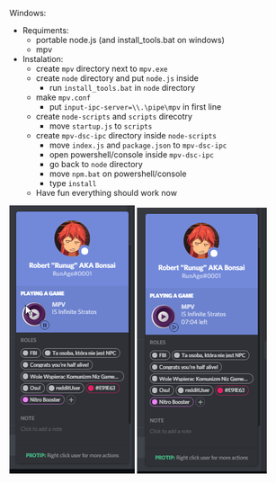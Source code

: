 Windows:

- Requiments:
  - portable node.js (and install_tools.bat on windows)
  - mpv
- Instalation:
  - create `mpv` directory next to `mpv.exe`
  - create `node` directory and put `node.js` inside
    - run `install_tools.bat` in `node` directory
  - make `mpv.conf`
    - put `input-ipc-server=\\.\pipe\mpv` in first line
  - create `node-scripts` and `scripts` direcotry
    - move `startup.js` to `scripts`
  - create `mpv-dsc-ipc` directory inside `node-scripts`
    - move `index.js` and `package.json` to `mpv-dsc-ipc`
    - open powershell/console inside `mpv-dsc-ipc`
    - go back to `node` directory
    - move `npm.bat` on powershell/console
    - type `install`
  - Have fun everything should work now

![](img1.png)
![](img2.png)
